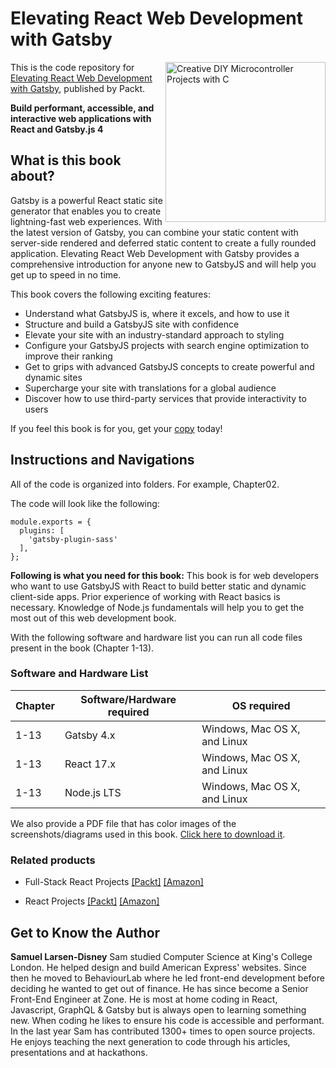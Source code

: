 # Elevating React Web Development with Gatsby

<a href="https://www.packtpub.com/product/elevating-react-web-development-with-gatsby-4/9781800209091"><img src="https://static.packt-cdn.com/products/9781800209091/cover/smaller" alt="Creative DIY Microcontroller Projects with C" height="256px" align="right"></a>

This is the code repository for [Elevating React Web Development with Gatsby](https://www.packtpub.com/product/elevating-react-web-development-with-gatsby-4/9781800209091), published by Packt.

**Build performant, accessible, and interactive web applications with React and Gatsby.js 4**

## What is this book about?
Gatsby is a powerful React static site generator that enables you to create lightning-fast web experiences. With the latest version of Gatsby, you can combine your static content with server-side rendered and deferred static content to create a fully rounded application. Elevating React Web Development with Gatsby provides a comprehensive introduction for anyone new to GatsbyJS and will help you get up to speed in no time.

This book covers the following exciting features:
* Understand what GatsbyJS is, where it excels, and how to use it
* Structure and build a GatsbyJS site with confidence
* Elevate your site with an industry-standard approach to styling
* Configure your GatsbyJS projects with search engine optimization to improve their ranking
* Get to grips with advanced GatsbyJS concepts to create powerful and dynamic sites
* Supercharge your site with translations for a global audience
* Discover how to use third-party services that provide interactivity to users

If you feel this book is for you, get your [copy](https://www.amazon.com/Elevating-React-Web-Development-Gatsby/dp/1800209096) today!


## Instructions and Navigations
All of the code is organized into folders. For example, Chapter02.

The code will look like the following:
```
module.exports = {
  plugins: [
    'gatsby-plugin-sass'
  ],
};
```

**Following is what you need for this book:**
This book is for web developers who want to use GatsbyJS with React to build better static and dynamic client-side apps. Prior experience of working with React basics is necessary. Knowledge of Node.js fundamentals will help you to get the most out of this web development book.

With the following software and hardware list you can run all code files present in the book (Chapter 1-13).

### Software and Hardware List
| Chapter | Software/Hardware required | OS required |
| -------- | ------------------------------------ | ----------------------------------- |
| 1-13 | Gatsby 4.x | Windows, Mac OS X, and Linux |
| 1-13 | React 17.x | Windows, Mac OS X, and Linux |
| 1-13 | Node.js LTS | Windows, Mac OS X, and Linux |

We also provide a PDF file that has color images of the screenshots/diagrams used in this book. [Click here to download it](https://static.packt-cdn.com/downloads/9781803235950_ColorImages.pdf).

### Related products
* Full-Stack React Projects [[Packt]](https://www.packtpub.com/product/full-stack-react-projects-second-edition/9781839215414) [[Amazon]](https://www.amazon.com/dp/1839215410)

* React Projects [[Packt]](https://www.packtpub.com/product/react-projects-second-edition/9781801070638) [[Amazon]](https://www.amazon.com/React-Projects-cross-platform-professional-developer/dp/1801070636)


## Get to Know the Author

**Samuel Larsen-Disney** 
Sam studied Computer Science at King's College London. He helped design and build American Express' websites. Since then he moved to BehaviourLab where he led front-end development before deciding he wanted to get out of finance. He has since become a Senior Front-End Engineer at Zone. He is most at home coding in React, Javascript, GraphQL & Gatsby but is always open to learning something new. When coding he likes to ensure his code is accessible and performant. In the last year Sam has contributed 1300+ times to open source projects. He enjoys teaching the next generation to code through his articles, presentations and at hackathons.
